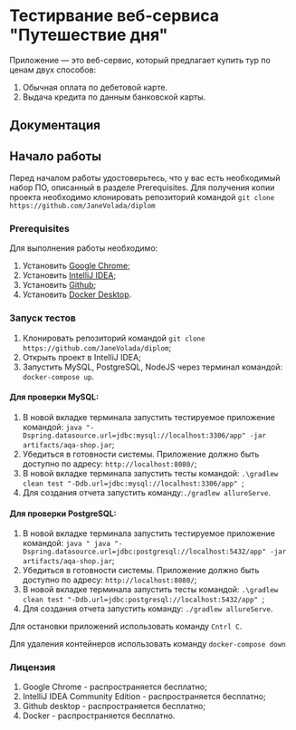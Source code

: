 # Тестирвание веб-сервиса "Путешествие дня"
Приложение — это веб-сервис, который предлагает купить тур по ценам двух способов:
1. Обычная оплата по дебетовой карте.
2. Выдача кредита по данным банковской карты.
## Документация

## Начало работы
Перед началом работы удостоверьтесь, что у вас есть необходимый набор ПО, описанный в разделе Prerequisites. Для получения копии проекта необходимо клонировать репозиторий командой `git clone https://github.com/JaneVolada/diplom`
### Prerequisites
Для выполнения работы необходимо:
1. Установить [Google Chrome](https://www.google.ru/chrome/);
2. Установить  [IntelliJ IDEA](https://www.jetbrains.com/ru-ru/idea/download/#section=windows);
3. Установить [Github](https://desktop.github.com/);
4. Установить [Docker Desktop](https://www.docker.com/).
### Запуск тестов
1. Клонировать репозиторий командой `git clone https://github.com/JaneVolada/diplom`;
2. Открыть проект в IntelliJ IDEA;
3. Запустить MySQL, PostgreSQL, NodeJS через терминал командой: `docker-compose up`.
#### Для проверки MySQL:
1. В новой вкладке терминала запустить тестируемое приложение командой: `java "-Dspring.datasource.url=jdbc:mysql://localhost:3306/app" -jar artifacts/aqa-shop.jar`;
2. Убедиться в готовности системы. Приложение должно быть доступно по адресу: `http://localhost:8080/`;
3. В новой вкладке терминала запустить тесты командой: `.\gradlew clean test "-Ddb.url=jdbc:mysql://localhost:3306/app" `;
4. Для создания отчета запустить команду:`./gradlew allureServe`.
#### Для проверки PostgreSQL:
1. В новой вкладке терминала запустить тестируемое приложение командой: `java " java "-Dspring.datasource.url=jdbc:postgresql://localhost:5432/app" -jar artifacts/aqa-shop.jar`;
2. Убедиться в готовности системы. Приложение должно быть доступно по адресу: `http://localhost:8080/`;
3. В новой вкладке терминала запустить тесты командой: `.\gradlew clean test "-Ddb.url=jdbc:postgresql://localhost:5432/app"
 `;
4. Для создания отчета запустить команду: `./gradlew allureServe`.

Для остановки приложений использовать команду `Cntrl C`. 

Для удаления контейнеров использовать команду `docker-compose down`
### Лицензия
1. Google Chrome - распространяется бесплатно;
2. IntelliJ IDEA Community Edition - распространяется бесплатно;
3. Github desktop - распространяется бесплатно;
4. Docker - распространяется бесплатно.
